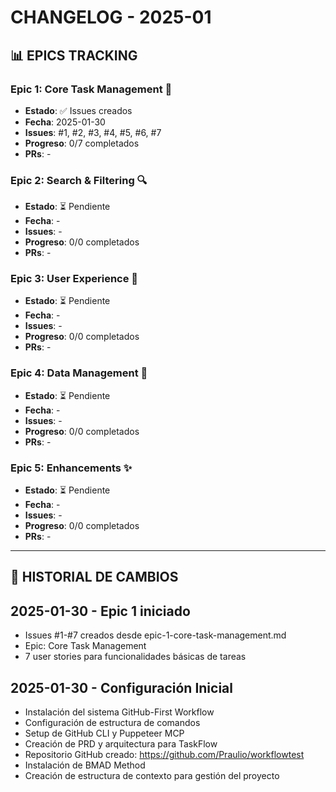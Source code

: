 # CHANGELOG - 2025-01

## 📊 EPICS TRACKING

### Epic 1: Core Task Management 🎯
- **Estado**: ✅ Issues creados
- **Fecha**: 2025-01-30
- **Issues**: #1, #2, #3, #4, #5, #6, #7
- **Progreso**: 0/7 completados
- **PRs**: -

### Epic 2: Search & Filtering 🔍
- **Estado**: ⏳ Pendiente
- **Fecha**: -
- **Issues**: -
- **Progreso**: 0/0 completados
- **PRs**: -

### Epic 3: User Experience 🎨
- **Estado**: ⏳ Pendiente
- **Fecha**: -
- **Issues**: -
- **Progreso**: 0/0 completados
- **PRs**: -

### Epic 4: Data Management 💾
- **Estado**: ⏳ Pendiente
- **Fecha**: -
- **Issues**: -
- **Progreso**: 0/0 completados
- **PRs**: -

### Epic 5: Enhancements ✨
- **Estado**: ⏳ Pendiente
- **Fecha**: -
- **Issues**: -
- **Progreso**: 0/0 completados
- **PRs**: -

---

## 📝 HISTORIAL DE CAMBIOS

## 2025-01-30 - Epic 1 iniciado
- Issues #1-#7 creados desde epic-1-core-task-management.md
- Epic: Core Task Management
- 7 user stories para funcionalidades básicas de tareas

## 2025-01-30 - Configuración Inicial
- Instalación del sistema GitHub-First Workflow
- Configuración de estructura de comandos
- Setup de GitHub CLI y Puppeteer MCP
- Creación de PRD y arquitectura para TaskFlow
- Repositorio GitHub creado: https://github.com/Praulio/workflowtest
- Instalación de BMAD Method
- Creación de estructura de contexto para gestión del proyecto